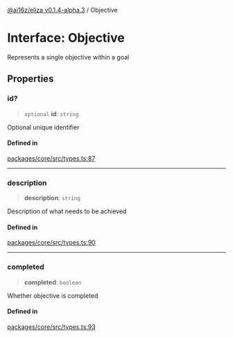 [@ai16z/eliza v0.1.4-alpha.3](../index.md) / Objective

# Interface: Objective

Represents a single objective within a goal

## Properties

### id?

> `optional` **id**: `string`

Optional unique identifier

#### Defined in

[packages/core/src/types.ts:87](https://github.com/NeelClaudel/shibo-eliza1.5/blob/main/packages/core/src/types.ts#L87)

***

### description

> **description**: `string`

Description of what needs to be achieved

#### Defined in

[packages/core/src/types.ts:90](https://github.com/NeelClaudel/shibo-eliza1.5/blob/main/packages/core/src/types.ts#L90)

***

### completed

> **completed**: `boolean`

Whether objective is completed

#### Defined in

[packages/core/src/types.ts:93](https://github.com/NeelClaudel/shibo-eliza1.5/blob/main/packages/core/src/types.ts#L93)
